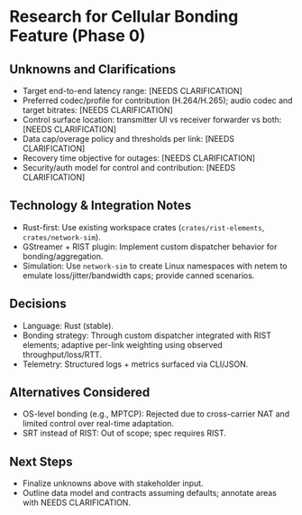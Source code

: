 # Research for Cellular Bonding Feature (Phase 0)

## Unknowns and Clarifications
- Target end-to-end latency range: [NEEDS CLARIFICATION]
- Preferred codec/profile for contribution (H.264/H.265); audio codec and target bitrates: [NEEDS CLARIFICATION]
- Control surface location: transmitter UI vs receiver forwarder vs both: [NEEDS CLARIFICATION]
- Data cap/overage policy and thresholds per link: [NEEDS CLARIFICATION]
- Recovery time objective for outages: [NEEDS CLARIFICATION]
- Security/auth model for control and contribution: [NEEDS CLARIFICATION]

## Technology & Integration Notes
- Rust-first: Use existing workspace crates (`crates/rist-elements`, `crates/network-sim`).
- GStreamer + RIST plugin: Implement custom dispatcher behavior for bonding/aggregation.
- Simulation: Use `network-sim` to create Linux namespaces with netem to emulate loss/jitter/bandwidth caps; provide canned scenarios.

## Decisions
- Language: Rust (stable).
- Bonding strategy: Through custom dispatcher integrated with RIST elements; adaptive per-link weighting using observed throughput/loss/RTT.
- Telemetry: Structured logs + metrics surfaced via CLI/JSON.

## Alternatives Considered
- OS-level bonding (e.g., MPTCP): Rejected due to cross-carrier NAT and limited control over real-time adaptation.
- SRT instead of RIST: Out of scope; spec requires RIST.

## Next Steps
- Finalize unknowns above with stakeholder input.
- Outline data model and contracts assuming defaults; annotate areas with NEEDS CLARIFICATION.
